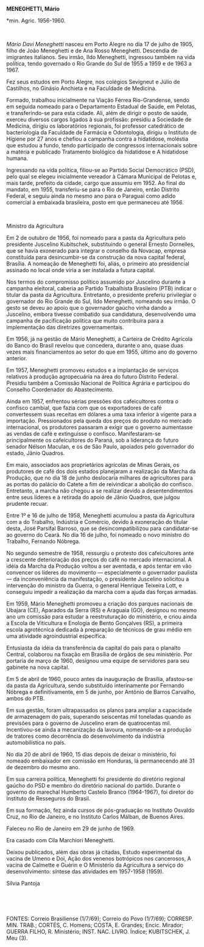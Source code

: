 **MENEGHETTI, Mário**

\*min. Agric. 1956-1960.

 

*Mário Davi Meneghetti* nasceu em Porto Alegre no dia 17 de julho de
1905, filho de João Meneghetti e de Ana Rosso Meneghetti. Descendia de
imigrantes italianos. Seu irmão, Ildo Meneghetti, ingressou também na
vida política, tendo governado o Rio Grande do Sul de 1955 a 1959 e de
1963 a 1967.

Fez seus estudos em Porto Alegre, nos colégios Sevigneut e Júlio de
Castilhos, no Ginásio Anchieta e na Faculdade de Medicina.

Formado, trabalhou inicialmente na Viação Férrea Rio-Grandense, sendo em
seguida nomeado para o Departamento Estadual de Saúde, em Pelotas, e
transferindo-se para esta cidade. Ali, além de dirigir o posto de saúde,
exerceu diversos cargos ligados à sua profissão: presidiu a Sociedade de
Medicina, dirigiu os laboratórios regionais, foi professor catedrático
de bacteriologia da Faculdade de Farmácia e Odontologia, dirigiu o
Instituto de Higiene por 27 anos e chefiou a campanha contra a
hidatidose, moléstia que estudou a fundo, tendo participado de
congressos internacionais sobre a matéria e publicado Tratamento
biológico da hidatidose e A hidatidose humana.

Ingressando na vida política, filiou-se ao Partido Social Democrático
(PSD), pelo qual se elegeu inicialmente vereador à Câmara Municipal de
Pelotas e, mais tarde, prefeito da cidade, cargo que assumiu em 1952. Ao
final do mandato, em 1955, transferiu-se para o Rio de Janeiro, então
Distrito Federal, e seguiu ainda no mesmo ano para o Paraguai como adido
comercial à embaixada brasileira, posto em que permaneceu até 1956.

 

Ministro da Agricultura

Em 2 de outubro de 1956, foi nomeado para a pasta da Agricultura pelo
presidente Juscelino Kubitschek, substituindo o general Ernesto
Dornelles, que se havia exonerado para integrar o conselho da Novacap,
empresa constituída para desincumbir-se da construção da nova capital
federal, Brasília. A nomeação de Meneghetti foi, aliás, o primeiro ato
presidencial assinado no local onde viria a ser instalada a futura
capital.

Nos termos do compromisso político assumido por Juscelino durante a
campanha eleitoral, caberia ao Partido Trabalhista Brasileiro (PTB)
indicar o titular da pasta da Agricultura. Entretanto, o presidente
preferiu privilegiar o governador do Rio Grande do Sul, Ildo Meneghetti,
nomeando seu irmão. O gesto se deveu ao apoio que o governador gaúcho
vinha dando a Juscelino, embora tivesse combatido sua candidatura,
desenvolvendo uma campanha de pacificação política que muito contribuíra
para a implementação das diretrizes governamentais.

Em 1956, já na gestão de Mário Meneghetti, a Carteira de Crédito
Agrícola do Banco do Brasil revelou que concedera, durante o ano, quase
duas vezes mais financiamentos ao setor do que em 1955, último ano do
governo anterior.

Em 1957, Meneghetti promoveu estudos e a implantação de serviços
relativos à produção agropecuária na área do futuro Distrito Federal.
Presidiu também a Comissão Nacional de Política Agrária e participou do
Conselho Coordenador do Abastecimento.

Ainda em 1957, enfrentou sérias pressões dos cafeicultores contra o
confisco cambial, que fazia com que os exportadores de café convertessem
suas receitas em dólares a uma taxa inferior à vigente para a
importação. Pressionados pela queda dos preços do produto no mercado
internacional, os produtores passaram a exigir que o governo aumentasse
as vendas de café e extinguisse o confisco. Manifestaram-se
principalmente os cafeicultores do Paraná, sob a liderança do futuro
senador Nélson Maculan, e os de São Paulo, apoiados pelo governador do
estado, Jânio Quadros.

Em maio, associados aos proprietários agrícolas de Minas Gerais, os
produtores de café dos dois estados planejaram a realização da Marcha da
Produção, que no dia 18 de junho deslocaria milhares de agricultores
para as portas do palácio do Catete a fim de reivindicar a abolição do
confisco. Entretanto, a marcha não chegou a se realizar devido a
desentendimentos entre seus líderes e à retirada do apoio de Jânio
Quadros, que julgou prudente recuar.

Entre 1º e 16 de julho de 1958, Meneghetti acumulou a pasta da
Agricultura com a do Trabalho, Indústria e Comércio, devido à exoneração
do titular desta, José Parsifal Barroso, que se desincompatibilizou para
candidatar-se ao governo do Ceará. No dia 16 de julho, foi nomeado o
novo ministro do Trabalho, Fernando Nóbrega.

No segundo semestre de 1958, ressurgiu o protesto dos cafeicultores ante
a crescente deterioração dos preços do café no mercado internacional. A
idéia da Marcha da Produção voltou a ser aventada, e após tentar em vão
convencer os líderes do movimento — especialmente o governador paulista
— da inconveniência da manifestação, o presidente Juscelino solicitou a
intervenção do ministro da Guerra, o general Henrique Teixeira Lott, e
conseguiu impedir a realização da marcha com a ajuda das forças armadas.

Em 1959, Mário Meneghetti promoveu a criação dos parques nacionais de
Ubajara (CE), Aparados da Serra (RS) e Araguaia (GO), designou no mesmo
ano um comissão para estudar a reestruturação do ministério, e criou
ainda a Escola de Viticultura e Enologia de Bento Gonçalves (RS), a
primeira escola agrotécnica dedicada à preparação de técnicos de grau
médio em uma atividade agroindustrial específica.

Entusiasta da idéia da transferência da capital do país para o planalto
Central, colaborou na fixação em Brasília de órgãos de seu ministério.
Por portaria de março de 1960, designou uma equipe de servidores para
seu gabinete na nova capital.

Em 5 de abril de 1960, pouco antes da inauguração de Brasília,
afastou-se da pasta da Agricultura, sendo substituído interinamente por
Fernando Nóbrega e definitivamente, em 5 de junho, por Antônio de Barros
Carvalho, ambos do PTB.

Em sua gestão, foram ultrapassados os planos para ampliar a capacidade
de armazenagem do país, superando seiscentas mil toneladas quando as
previsões para o governo de Juscelino eram de quatrocentas mil.
Incentivou-se ainda a mecanização da lavoura, nomeando-se a produção de
tratores como decorrência do desenvolvimento da indústria
automobilística no país.

No dia 20 de abril de 1960, 15 dias depois de deixar o ministério, foi
nomeado embaixador em comissão em Honduras, lá permanecendo até 31 de
dezembro do mesmo ano.

Em sua carreira política, Meneghetti foi presidente do diretório
regional gaúcho do PSD e membro do diretório nacional do partido.
Durante o governo do marechal Humberto Castelo Branco (1964-1967), foi
diretor do Instituto de Resseguros do Brasil.

Em sua formação, fez ainda cursos de pós-graduação no Instituto Osvaldo
Cruz, no Rio de Janeiro, e no Instituto Carlos Málban, de Buenos Aires.

Faleceu no Rio de Janeiro em 29 de junho de 1969.

Era casado com Cila Marchiori Meneghetti.

Deixou publicados, além das obras já citadas, Estudo experimental da
vacina de Umeno e Doi, Ação dos venenos botrópicos nos cancerosos, A
vacina de Calmette e Guérin e O Ministério da Agricultura a serviço do
desenvolvimento: síntese das atividades em 1957-1958 (1959).

Sílvia Pantoja

 

 

FONTES: Correio Brasiliense (1/7/69); Correio do Povo (1/7/69); CORRESP.
MIN. TRAB.; CORTÉS, C. Homens; COSTA, E. Grandes; Encic. Mirador; GUERRA
FILHO, R. Ministério; INST. NAC. LIVRO. Índice; KUBITSCHEK, J. Meu (3).

 
